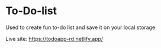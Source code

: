 # To-Do-list

Used to create fun to-do list and save it on your local storage 

Live site: https://todoapp-rd.netlify.app/
